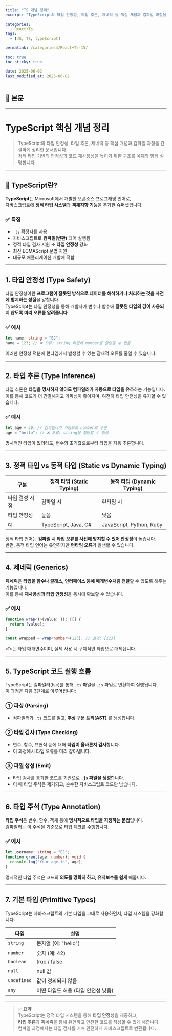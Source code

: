 ```yaml
---
title: "TS 개념 정리"
excerpt: "TypeScript의 타입 안정성, 타입 추론, 제네릭 등 핵심 개념과 컴파일 과정을 정리해 봤습니다.."

categories:
  - React+Ts
tags:
  - [JS, TS, typeScript]

permalink: /categories4/React+Ts-15/

toc: true
toc_sticky: true

date: 2025-06-02
last_modified_at: 2025-06-02
---
```


## 🦥 본문

---

# TypeScript 핵심 개념 정리

> TypeScript의 타입 안정성, 타입 추론, 제네릭 등 핵심 개념과 컴파일 과정을 간결하게 정리한 문서입니다.  
> 정적 타입 기반의 안정성과 코드 재사용성을 높이기 위한 구조를 예제와 함께 설명합니다.

---

## 🧠 TypeScript란?

**TypeScript**는 Microsoft에서 개발한 오픈소스 프로그래밍 언어로,  
자바스크립트에 **정적 타입 시스템**과 **객체지향 기능**을 추가한 슈퍼셋입니다.

### ✅ 특징

- `.ts` 확장자를 사용
- 자바스크립트로 **컴파일(변환)** 되어 실행됨
- 정적 타입 검사 지원 → **타입 안정성** 강화
- 최신 ECMAScript 문법 지원
- 대규모 애플리케이션 개발에 적합

---

## 1. 타입 안정성 (Type Safety)

타입 안정성이란 **프로그램이 잘못된 방식으로 데이터를 해석하거나 처리하는 것을 사전에 방지하는 성질**을 말합니다.  
TypeScript는 타입 안정성을 통해 개발자가 변수나 함수에 **잘못된 타입의 값이 사용되지 않도록 미리 오류를 알려줍니다**.

### ✅ 예시

```ts
let name: string = "EJ";
name = 123; // ❌ 오류: string 타입에 number를 할당할 수 없음
```

이러한 안정성 덕분에 런타임에서 발생할 수 있는 잠재적 오류를 줄일 수 있습니다.

---

## 2. 타입 추론 (Type Inference)

타입 추론은 **타입을 명시하지 않아도 컴파일러가 자동으로 타입을 유추**하는 기능입니다.  
이를 통해 코드가 더 간결해지고 가독성이 좋아지며, 여전히 타입 안전성을 유지할 수 있습니다.

### ✅ 예시

```ts
let age = 30; // 컴파일러가 자동으로 number로 추론
age = "hello"; // ❌ 오류: string을 할당할 수 없음
```

명시적인 타입이 없더라도, 변수의 초기값으로부터 타입을 자동 추론합니다.

---

## 3. 정적 타입 vs 동적 타입 (Static vs Dynamic Typing)

| 구분           | 정적 타입 (Static Typing) | 동적 타입 (Dynamic Typing) |
| -------------- | ------------------------- | -------------------------- |
| 타입 결정 시점 | 컴파일 시                 | 런타임 시                  |
| 타입 안정성    | 높음                      | 낮음                       |
| 예             | TypeScript, Java, C#      | JavaScript, Python, Ruby   |

정적 타입 언어는 **컴파일 시 타입 오류를 사전에 방지할 수 있어 안정성**이 높습니다.  
반면, 동적 타입 언어는 유연하지만 **런타임 오류**가 발생할 수 있습니다.

---

## 4. 제네릭 (Generics)

**제네릭**은 **타입을 함수나 클래스, 인터페이스 등에 매개변수처럼 전달**할 수 있도록 해주는 기능입니다.  
이를 통해 **재사용성과 타입 안정성**을 동시에 확보할 수 있습니다.

### ✅ 예시

```ts
function wrap<T>(value: T): T[] {
  return [value];
}

const wrapped = wrap<number>(123); // 결과: [123]
```

`<T>`는 타입 매개변수이며, 실제 사용 시 구체적인 타입으로 대체됩니다.

---

## 5. TypeScript 코드 실행 흐름

TypeScript는 컴파일러(tsc)를 통해 `.ts` 파일을 `.js` 파일로 변환하여 실행됩니다.  
이 과정은 다음 3단계로 이루어집니다:

### ① 파싱 (Parsing)

- 컴파일러가 `.ts` 코드를 읽고, **추상 구문 트리(AST)** 를 생성합니다.

### ② 타입 검사 (Type Checking)

- 변수, 함수, 표현식 등에 대해 **타입이 올바른지 검사**합니다.
- 이 과정에서 타입 오류를 미리 잡아냅니다.

### ③ 파일 생성 (Emit)

- 타입 검사를 통과한 코드를 기반으로 **`.js` 파일을 생성**합니다.
- 이 때 타입 주석은 제거되고, 순수한 자바스크립트 코드만 남습니다.

---

## 6. 타입 주석 (Type Annotation)

**타입 주석**은 변수, 함수, 객체 등에 **명시적으로 타입을 지정하는 문법**입니다.  
컴파일러는 이 주석을 기준으로 타입 체크를 수행합니다.

### ✅ 예시

```ts
let username: string = "EJ";
function greet(age: number): void {
  console.log("Your age is", age);
}
```

명시적인 타입 주석은 코드의 **의도를 명확히 하고, 유지보수를 쉽게** 해줍니다.

---

## 7. 기본 타입 (Primitive Types)

TypeScript는 자바스크립트의 기본 타입을 그대로 사용하면서, 타입 시스템을 강화합니다.

| 타입        | 설명                                |
| ----------- | ----------------------------------- |
| `string`    | 문자열 (예: "hello")                |
| `number`    | 숫자 (예: 42)                       |
| `boolean`   | true / false                        |
| `null`      | null 값                             |
| `undefined` | 값이 정의되지 않음                  |
| `any`       | 어떤 타입도 허용 (타입 안전성 낮음) |

---

> ✅ **요약**  
> TypeScript는 정적 타입 시스템을 통해 **타입 안정성**을 제공하고,  
> **타입 추론**과 **제네릭**을 통해 유연하고 안전한 코드를 작성할 수 있게 해줍니다.  
> 컴파일 과정에서는 타입 검사를 거쳐 안전하게 자바스크립트로 변환됩니다.
